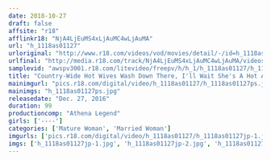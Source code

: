 ```yaml
---
date: 2018-10-27
draft: false
affsite: "r18"
afflinkr18: "NjA4LjEuMS4xLjAuMC4wLjAuMA"
url: "h_1118as01127"
urloriginal: "http://www.r18.com/videos/vod/movies/detail/-/id=h_1118as01127"
urlfinal: "http://media.r18.com/track/NjA4LjEuMS4xLjAuMC4wLjAuMA/videos/vod/movies/detail/-/id=h_1118as01127"
samplevid: "awspv3001.r18.com/litevideo/freepv/h/h_1/h_1118as01127/h_1118as01127_dmb_s.mp4"
title: "Country-Wide Hot Wives Wash Down There, I'll Wait She's A Hot And Elegant Little Housewife, But Man, She Likes It In Both The Front And The Back!!"
mainimgurl: "pics.r18.com/digital/video/h_1118as01127/h_1118as01127ps.jpg"
mainimgs: "h_1118as01127ps.jpg"
releasedate: "Dec. 27, 2016"
duration: 99
productioncomp: "Athena Legend"
girls: ['----']
categories: ['Mature Woman', 'Married Woman']
imgurls: ['pics.r18.com/digital/video/h_1118as01127/h_1118as01127jp-1.jpg', 'pics.r18.com/digital/video/h_1118as01127/h_1118as01127jp-2.jpg', 'pics.r18.com/digital/video/h_1118as01127/h_1118as01127jp-3.jpg', 'pics.r18.com/digital/video/h_1118as01127/h_1118as01127jp-4.jpg', 'pics.r18.com/digital/video/h_1118as01127/h_1118as01127jp-5.jpg', 'pics.r18.com/digital/video/h_1118as01127/h_1118as01127jp-6.jpg', 'pics.r18.com/digital/video/h_1118as01127/h_1118as01127jp-7.jpg', 'pics.r18.com/digital/video/h_1118as01127/h_1118as01127jp-8.jpg', 'pics.r18.com/digital/video/h_1118as01127/h_1118as01127jp-9.jpg', 'pics.r18.com/digital/video/h_1118as01127/h_1118as01127jp-10.jpg', 'pics.r18.com/digital/video/h_1118as01127/h_1118as01127jp-11.jpg', 'pics.r18.com/digital/video/h_1118as01127/h_1118as01127jp-12.jpg', 'pics.r18.com/digital/video/h_1118as01127/h_1118as01127jp-13.jpg', 'pics.r18.com/digital/video/h_1118as01127/h_1118as01127jp-14.jpg', 'pics.r18.com/digital/video/h_1118as01127/h_1118as01127jp-15.jpg', 'pics.r18.com/digital/video/h_1118as01127/h_1118as01127jp-16.jpg', 'pics.r18.com/digital/video/h_1118as01127/h_1118as01127jp-17.jpg', 'pics.r18.com/digital/video/h_1118as01127/h_1118as01127jp-18.jpg', 'pics.r18.com/digital/video/h_1118as01127/h_1118as01127jp-19.jpg', 'pics.r18.com/digital/video/h_1118as01127/h_1118as01127jp-20.jpg']
imgs: ['h_1118as01127jp-1.jpg', 'h_1118as01127jp-2.jpg', 'h_1118as01127jp-3.jpg', 'h_1118as01127jp-4.jpg', 'h_1118as01127jp-5.jpg', 'h_1118as01127jp-6.jpg', 'h_1118as01127jp-7.jpg', 'h_1118as01127jp-8.jpg', 'h_1118as01127jp-9.jpg', 'h_1118as01127jp-10.jpg', 'h_1118as01127jp-11.jpg', 'h_1118as01127jp-12.jpg', 'h_1118as01127jp-13.jpg', 'h_1118as01127jp-14.jpg', 'h_1118as01127jp-15.jpg', 'h_1118as01127jp-16.jpg', 'h_1118as01127jp-17.jpg', 'h_1118as01127jp-18.jpg', 'h_1118as01127jp-19.jpg', 'h_1118as01127jp-20.jpg']
---
```

